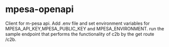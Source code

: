 # mpesa-openapi
Client for m-pesa api.
Add .env file and set environment variables for MPESA_API_KEY,MPESA_PUBLIC_KEY and MPESA_ENVIRONMENT.
run the sample endpoint that performs the functionality of c2b  by the get route /c2b.
